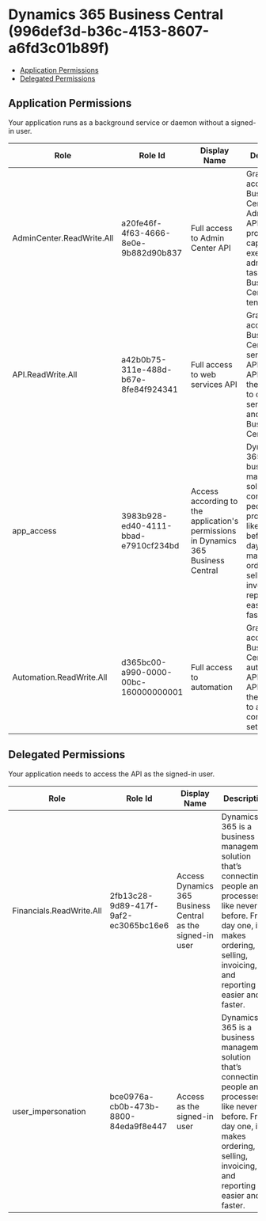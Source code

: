 # Dynamics 365 Business Central (996def3d-b36c-4153-8607-a6fd3c01b89f)
- [Application Permissions](#application-permissions)
- [Delegated Permissions](#delegated-permissions)

## Application Permissions
Your application runs as a background service or daemon without a signed-in user.

| Role | Role Id | Display Name | Description |
|---|---|---|---|
| AdminCenter.ReadWrite.All | a20fe46f-4f63-4666-8e0e-9b882d90b837 | Full access to Admin Center API | Grants full access to the Business Central Admin Center API. This API provides capability to execute administrative tasks for a Business Central tenant. |
| API.ReadWrite.All | a42b0b75-311e-488d-b67e-8fe84f924341 | Full access to web services API | Grants full access to the Business Central web services APIs. These APIs provide the capability to call web services APIs and modify Business Central data.	 |
| app_access | 3983b928-ed40-4111-bbad-e7910cf234bd | Access according to the application's permissions in Dynamics 365 Business Central | Dynamics 365 is a business management solution that’s connecting people and processes like never before. From day one, it makes ordering, selling, invoicing, and reporting easier and faster. |
| Automation.ReadWrite.All | d365bc00-a990-0000-00bc-160000000001 | Full access to automation | Grants full access to the Business Central automation APIs. These APIs provide the capability to automate company setup. |

## Delegated Permissions
Your application needs to access the API as the signed-in user. 

| Role | Role Id | Display Name | Description |
|---|---|---|---|
| Financials.ReadWrite.All | 2fb13c28-9d89-417f-9af2-ec3065bc16e6 | Access Dynamics 365 Business Central as the signed-in user | Dynamics 365 is a business management solution that’s connecting people and processes like never before. From day one, it makes ordering, selling, invoicing, and reporting easier and faster. |
| user_impersonation | bce0976a-cb0b-473b-8800-84eda9f8e447 | Access as the signed-in user | Dynamics 365 is a business management solution that’s connecting people and processes like never before. From day one, it makes ordering, selling, invoicing, and reporting easier and faster. |


